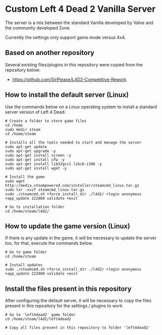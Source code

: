 # Custom Left 4 Dead 2 Vanilla Server
The server is a mix between the standard Vanilla developed by Valve and the community developed Zone. 

Currently the settings only support game mode versus 4x4.

## Based on another repository
Several existing files/plugins in this repository were copied from the repository below:
- https://github.com/SirPlease/L4D2-Competitive-Rework

## How to install the default server (Linux)

Use the commands below on a Linux operating system to install a standard server version of Left 4 Dead.

```
# Create a folder to store game files
cd /home
sudo mkdir steam
cd /home/steam

# Installs all the tools needed to start and manage the server
sudo apt-get update
sudo apt-get upgrade -y
sudo apt-get install screen -y
sudo apt-get install ufw -y
sudo apt-get install lib32gcc1 libc6-i386 -y
sudo apt-get install wget -y

# Install the game
sudo wget http://media.steampowered.com/installer/steamcmd_linux.tar.gz
sudo tar -xvzf steamcmd_linux.tar.gz
sudo ./steamcmd.sh +force_install_dir ./l4d2/ +login anonymous +app_update 222860 validate +exit

# Go to installation folder
cd /home/steam/l4d2/
```

## How to update the game version (Linux)

If there is any update in the game, it will be necessary to update the server too, for that, execute the commands below.

```
# Go to game folder
cd /home/steam

# Install updates
sudo ./steamcmd.sh +force_install_dir ./l4d2/ +login anonymous +app_update 222860 validate +exit
```

## Install the files present in this repository

After configuring the default server, it will be necessary to copy the files present in this repository for the settings / plugins to work

```
# Go to 'left4dead2' game folder
cd /home/steam/l4d2/left4dead2

# Copy all files present in this repository to folder 'left4dead2'
```
